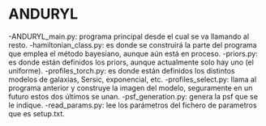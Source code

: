 # ANDURYL

-ANDURYL_main.py: programa principal desde el cual se va llamando al resto.
-hamiltonian_class.py: es donde se construirá la parte del programa que emplea el método bayesiano, aunque aún está en proceso.
-priors.py: es donde están definidos los priors, aunque actualmente solo hay uno (el uniforme).
-profiles_torch.py: es donde están definidos los distintos modelos de galaxias, Sersic, exponencial, etc.
-profiles_select.py: llama al programa anterior y construye la imagen del modelo, seguramente en un futuro estos dos últimos se unan. 
-psf_generation.py: genera la psf que se le indique.
-read_params.py: lee los parámetros  del fichero de parametros que es setup.txt.
